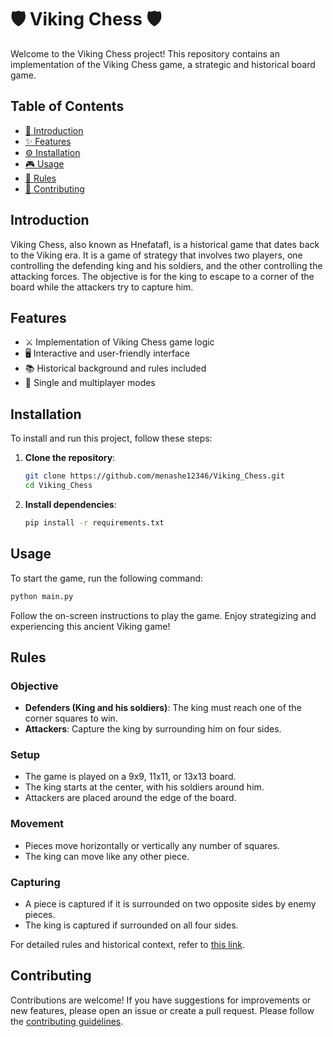 
# 🛡️ Viking Chess 🛡️

Welcome to the Viking Chess project! This repository contains an implementation of the Viking Chess game, a strategic and historical board game.

## Table of Contents

- [📖 Introduction](#introduction)
- [✨ Features](#features)
- [⚙️ Installation](#installation)
- [🎮 Usage](#usage)
- [📜 Rules](#rules)
- [🤝 Contributing](#contributing)

## Introduction

Viking Chess, also known as Hnefatafl, is a historical game that dates back to the Viking era. It is a game of strategy that involves two players, one controlling the defending king and his soldiers, and the other controlling the attacking forces. The objective is for the king to escape to a corner of the board while the attackers try to capture him.

## Features

- ⚔️ Implementation of Viking Chess game logic
- 🖥️ Interactive and user-friendly interface
- 📚 Historical background and rules included
- 👥 Single and multiplayer modes

## Installation

To install and run this project, follow these steps:

1. **Clone the repository**:
    ```bash
    git clone https://github.com/menashe12346/Viking_Chess.git
    cd Viking_Chess
    ```

2. **Install dependencies**:
    ```bash
    pip install -r requirements.txt
    ```

## Usage

To start the game, run the following command:

```bash
python main.py
```

Follow the on-screen instructions to play the game. Enjoy strategizing and experiencing this ancient Viking game!

## Rules

### Objective

- **Defenders (King and his soldiers)**: The king must reach one of the corner squares to win.
- **Attackers**: Capture the king by surrounding him on four sides.

### Setup

- The game is played on a 9x9, 11x11, or 13x13 board.
- The king starts at the center, with his soldiers around him.
- Attackers are placed around the edge of the board.

### Movement

- Pieces move horizontally or vertically any number of squares.
- The king can move like any other piece.

### Capturing

- A piece is captured if it is surrounded on two opposite sides by enemy pieces.
- The king is captured if surrounded on all four sides.

For detailed rules and historical context, refer to [this link](https://en.wikipedia.org/wiki/Tafl_games).

## Contributing

Contributions are welcome! If you have suggestions for improvements or new features, please open an issue or create a pull request. Please follow the [contributing guidelines](CONTRIBUTING.md).
